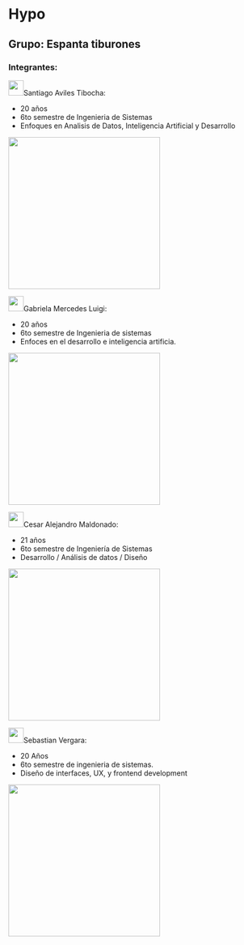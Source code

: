 # Hypo


## Grupo: Espanta tiburones

### Integrantes:

<img src="https://media.giphy.com/media/WUlplcMpOCEmTGBtBW/giphy.gif" width="30">Santiago Aviles Tibocha:
- 20 años
- 6to semestre de Ingenieria de Sistemas
- Enfoques en Analisis de Datos, Inteligencia Artificial y Desarrollo

<img src= "https://user-images.githubusercontent.com/110882455/218939355-d47da819-0e06-4313-a88d-26bf926bc7ae.jpg" width="300">

<img src="https://media.giphy.com/media/WUlplcMpOCEmTGBtBW/giphy.gif" width="30">Gabriela Mercedes Luigi:

- 20 años 
- 6to semestre de Ingenieria de sistemas 
- Enfoces en el desarrollo e inteligencia artificia. 

<img src="https://user-images.githubusercontent.com/85581309/218597243-62e36a7a-57cc-4675-ae2f-0df9add31168.jpeg" width="300">

<img src="https://media.giphy.com/media/WUlplcMpOCEmTGBtBW/giphy.gif" width="30">Cesar Alejandro Maldonado:

- 21 años
- 6to semestre de Ingeniería de Sistemas
- Desarrollo / Análisis de datos / Diseño  

<img src="https://user-images.githubusercontent.com/110882173/218919435-1c17e9ed-6d60-4a9f-98c5-7012bb55ae73.png" width="300">


<img src="https://media.giphy.com/media/WUlplcMpOCEmTGBtBW/giphy.gif" width="30">Sebastian Vergara:

- 20 Años
- 6to semestre de ingenieria de sistemas.
- Diseño de interfaces, UX, y frontend development
<img src="https://media.licdn.com/dms/image/C5603AQH5b3K6dEyQJw/profile-displayphoto-shrink_800_800/0/1661795303502?e=1681948800&v=beta&t=Ty1JV5PnbWbLaomdaXZRH447D92MYoLNwys6QvolUMc" width="300">



